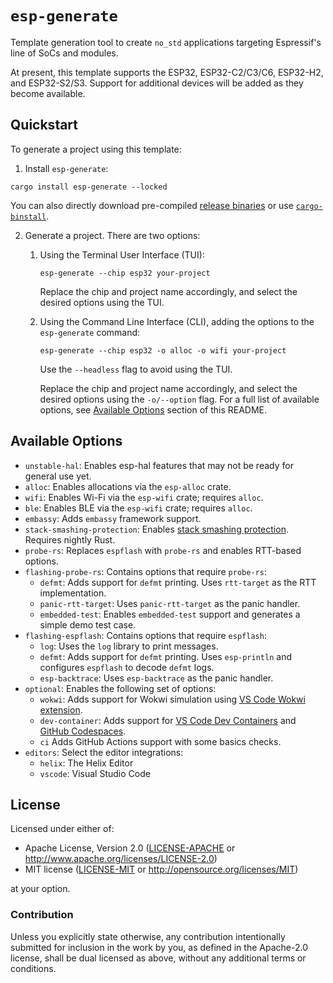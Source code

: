# `esp-generate`

Template generation tool to create `no_std` applications targeting Espressif's line of SoCs and modules.

At present, this template supports the ESP32, ESP32-C2/C3/C6, ESP32-H2, and ESP32-S2/S3. Support for additional devices will be added as they become available.

## Quickstart

To generate a project using this template:

1. Install `esp-generate`:

```
cargo install esp-generate --locked
```

You can also directly download pre-compiled [release binaries] or use [`cargo-binstall`].

2. Generate a project. There are two options:

   1. Using the Terminal User Interface (TUI):

      ```
      esp-generate --chip esp32 your-project
      ```

      Replace the chip and project name accordingly, and select the desired options using the TUI.

   2. Using the Command Line Interface (CLI), adding the options to the `esp-generate` command:

      ```
      esp-generate --chip esp32 -o alloc -o wifi your-project
      ```
      Use the `--headless` flag to avoid using the TUI.

      Replace the chip and project name accordingly, and select the desired options using the `-o/--option` flag. For a full list of available options, see [Available Options](#available-options) section of this README.

[release binaries]: https://github.com/esp-rs/esp-generate/releases
[`cargo-binstall`]: https://github.com/cargo-bins/cargo-binstall

## Available Options

- `unstable-hal`: Enables esp-hal features that may not be ready for general use yet.
- `alloc`: Enables allocations via the `esp-alloc` crate.
- `wifi`: Enables Wi-Fi via the `esp-wifi` crate; requires `alloc`.
- `ble`: Enables BLE via the `esp-wifi` crate; requires `alloc`.
- `embassy`: Adds `embassy` framework support.
- `stack-smashing-protection`: Enables [stack smashing protection](https://doc.rust-lang.org/rustc/exploit-mitigations.html#stack-smashing-protection). Requires nightly Rust.
- `probe-rs`: Replaces `espflash` with `probe-rs` and enables RTT-based options.
- `flashing-probe-rs`: Contains options that require `probe-rs`:
  - `defmt`: Adds support for `defmt` printing. Uses `rtt-target` as the RTT implementation.
  - `panic-rtt-target`: Uses `panic-rtt-target` as the panic handler.
  - `embedded-test`: Enables `embedded-test` support and generates a simple demo test case.
- `flashing-espflash`: Contains options that require `espflash`:
  - `log`: Uses the `log` library to print messages.
  - `defmt`: Adds support for `defmt` printing. Uses `esp-println` and configures `espflash` to decode `defmt` logs.
  - `esp-backtrace`: Uses `esp-backtrace` as the panic handler.
- `optional`: Enables the following set of options:
  - `wokwi`: Adds support for Wokwi simulation using [VS Code Wokwi extension].
  - `dev-container`: Adds support for [VS Code Dev Containers] and [GitHub Codespaces].
  - `ci` Adds GitHub Actions support with some basics checks.
- `editors`: Select the editor integrations:
   - `helix`: The Helix Editor
   - `vscode`: Visual Studio Code

[VS Code Wokwi extension]: https://marketplace.visualstudio.com/items?itemName=wokwi.wokwi-vscode
[VS Code Dev Containers]: https://code.visualstudio.com/docs/remote/containers#_quick-start-open-an-existing-folder-in-a-container
[GitHub Codespaces]: https://docs.github.com/en/codespaces/developing-in-codespaces/creating-a-codespace

## License

Licensed under either of:

- Apache License, Version 2.0 ([LICENSE-APACHE](LICENSE-APACHE) or http://www.apache.org/licenses/LICENSE-2.0)
- MIT license ([LICENSE-MIT](LICENSE-MIT) or http://opensource.org/licenses/MIT)

at your option.

### Contribution

Unless you explicitly state otherwise, any contribution intentionally submitted for inclusion in
the work by you, as defined in the Apache-2.0 license, shall be dual licensed as above, without
any additional terms or conditions.
